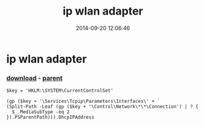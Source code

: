 ﻿---
pid:            5457
poster:         greg zakharov
title:          ip wlan adapter
date:           2014-09-20 12:06:46
format:         posh
parent:         5456
parent:         5456

---

# ip wlan adapter

### [download](5457.ps1) - [parent](5456.md)



```posh
$key = 'HKLM:\SYSTEM\CurrentControlSet'

(gp ($key + '\Services\Tcpip\Parameters\Interfaces\' + `
(Split-Path -Leaf (gp ($key + '\Control\Network\*\*\Connection') | ? {
  $_.MediaSubType -eq 2
}).PSParentPath))).DhcpIPAddress
```
